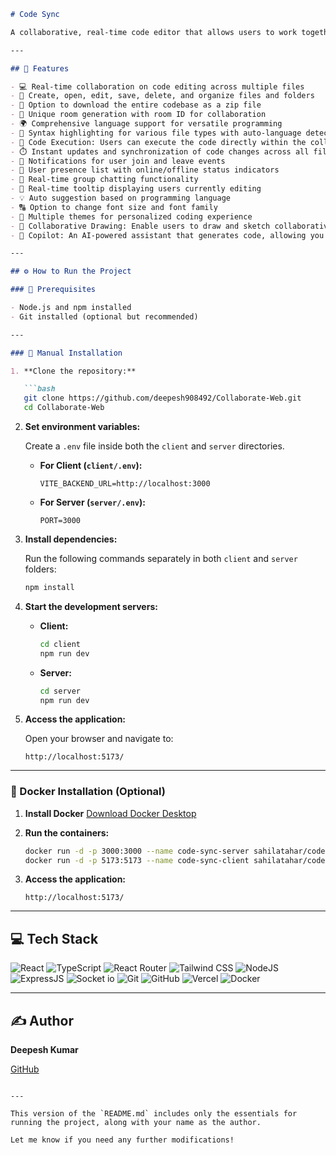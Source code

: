  

````markdown
# Code Sync

A collaborative, real-time code editor that allows users to work together on code in a shared environment.

---

## 🔮 Features

- 💻 Real-time collaboration on code editing across multiple files
- 📁 Create, open, edit, save, delete, and organize files and folders
- 💾 Option to download the entire codebase as a zip file
- 🚀 Unique room generation with room ID for collaboration
- 🌍 Comprehensive language support for versatile programming
- 🌈 Syntax highlighting for various file types with auto-language detection
- 🚀 Code Execution: Users can execute the code directly within the collaboration environment
- ⏱️ Instant updates and synchronization of code changes across all files and folders
- 📣 Notifications for user join and leave events
- 👥 User presence list with online/offline status indicators
- 💬 Real-time group chatting functionality
- 🎩 Real-time tooltip displaying users currently editing
- 💡 Auto suggestion based on programming language
- 🔠 Option to change font size and font family
- 🎨 Multiple themes for personalized coding experience
- 🎨 Collaborative Drawing: Enable users to draw and sketch collaboratively in real-time
- 🤖 Copilot: An AI-powered assistant that generates code, allowing you to insert, copy, or replace content seamlessly within your files.

---

## ⚙️ How to Run the Project

### 🔧 Prerequisites

- Node.js and npm installed
- Git installed (optional but recommended)

---

### 🚀 Manual Installation

1. **Clone the repository:**

   ```bash
   git clone https://github.com/deepesh908492/Collaborate-Web.git
   cd Collaborate-Web
````

2. **Set environment variables:**

   Create a `.env` file inside both the `client` and `server` directories.

   * **For Client (`client/.env`):**

     ```env
     VITE_BACKEND_URL=http://localhost:3000
     ```

   * **For Server (`server/.env`):**

     ```env
     PORT=3000
     ```

3. **Install dependencies:**

   Run the following commands separately in both `client` and `server` folders:

   ```bash
   npm install
   ```

4. **Start the development servers:**

   * **Client:**

     ```bash
     cd client
     npm run dev
     ```

   * **Server:**

     ```bash
     cd server
     npm run dev
     ```

5. **Access the application:**

   Open your browser and navigate to:

   ```
   http://localhost:5173/
   ```

---

### 🐳 Docker Installation (Optional)

1. **Install Docker**
   [Download Docker Desktop](https://www.docker.com/products/docker-desktop)

2. **Run the containers:**

   ```bash
   docker run -d -p 3000:3000 --name code-sync-server sahilatahar/code-sync-server:latest
   docker run -d -p 5173:5173 --name code-sync-client sahilatahar/code-sync-client:latest
   ```

3. **Access the application:**

   ```
   http://localhost:5173/
   ```

---

## 💻 Tech Stack

![React](https://img.shields.io/badge/React-20232A?style=for-the-badge\&logo=react\&logoColor=61DAFB)
![TypeScript](https://img.shields.io/badge/TypeScript-007ACC?style=for-the-badge\&logo=typescript\&logoColor=white)
![React Router](https://img.shields.io/badge/React_Router-CA4245?style=for-the-badge\&logo=react-router\&logoColor=white)
![Tailwind CSS](https://img.shields.io/badge/Tailwind_CSS-38B2AC?style=for-the-badge\&logo=tailwind-css\&logoColor=white)
![NodeJS](https://img.shields.io/badge/Node.js-43853D?style=for-the-badge\&logo=node.js\&logoColor=white)
![ExpressJS](https://img.shields.io/badge/Express.js-404D59?style=for-the-badge)
![Socket io](https://img.shields.io/badge/Socket.io-ffffff?style=for-the-badge)
![Git](https://img.shields.io/badge/GIT-E44C30?style=for-the-badge\&logo=git\&logoColor=white)
![GitHub](https://img.shields.io/badge/GitHub-100000?style=for-the-badge\&logo=github\&logoColor=white)
![Vercel](https://img.shields.io/badge/Vercel-000000?style=for-the-badge\&logo=vercel\&logoColor=white)
![Docker](https://img.shields.io/badge/Docker-2496ED?style=for-the-badge\&logo=docker\&logoColor=white)

---

## ✍️ Author

**Deepesh Kumar**

[GitHub](https://github.com/deepesh908492)

```

---

This version of the `README.md` includes only the essentials for running the project, along with your name as the author.

Let me know if you need any further modifications!
```
